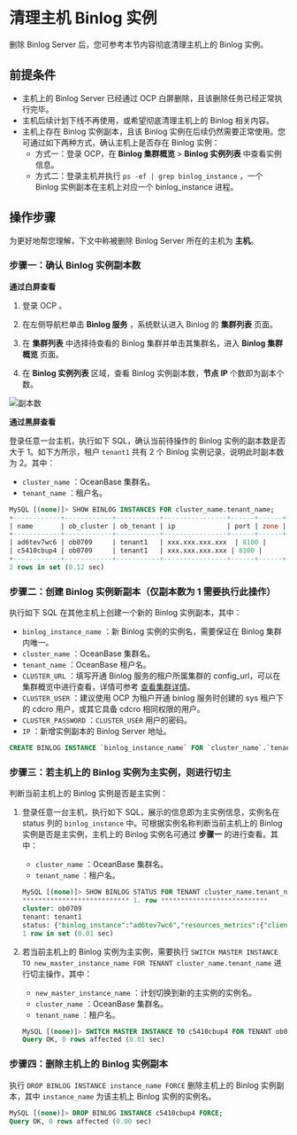 # 清理主机 Binlog 实例

删除 Binlog Server 后，您可参考本节内容彻底清理主机上的 Binlog 实例。

## 前提条件

* 主机上的 Binlog Server 已经通过 OCP 白屏删除，且该删除任务已经正常执行完毕。
* 主机后续计划下线不再使用，或希望彻底清理主机上的 Binlog 相关内容。
* 主机上存在 Binlog 实例副本，且该 Binlog 实例在后续仍然需要正常使用。您可通过如下两种方式，确认主机上是否存在 Binlog 实例：
  * 方式一：登录 OCP，在 **Binlog 集群概览** > **Binlog 实例列表** 中查看实例信息。
  * 方式二：登录主机并执行 `ps -ef | grep binlog_instance` ，一个 Binlog 实例副本在主机上对应一个 binlog_instance 进程。

## 操作步骤

为更好地帮您理解，下文中称被删除 Binlog Server 所在的主机为 **主机**。

### 步骤一：确认 Binlog 实例副本数

**通过白屏查看**

1. 登录 OCP 。

2. 在左侧导航栏单击 **Binlog 服务** ，系统默认进入 Binlog 的 **集群列表** 页面。

3. 在 **集群列表** 中选择待查看的 Binlog 集群并单击其集群名，进入 **Binlog 集群概览** 页面。

4. 在 **Binlog 实例列表** 区域，查看 Binlog 实例副本数，**节点 IP** 个数即为副本个数。

![副本数](https://obbusiness-private.oss-cn-shanghai.aliyuncs.com/doc/img/ocp/431/%E8%8A%82%E7%82%B9ip.png)

**通过黑屏查看**

登录任意一台主机，执行如下 SQL，确认当前待操作的 Binlog 实例的副本数是否大于 1。如下方所示，租户 `tenant1` 共有 2 个 Binlog 实例记录，说明此时副本数为 2。其中：

* `cluster_name` ：OceanBase 集群名。
* `tenant_name` ：租户名。

```sql
MySQL [(none)]> SHOW BINLOG INSTANCES FOR cluster_name.tenant_name;
+------------+------------+-----------+----------------+------+------+--------+-------+---------+---------+---------------+-------------+--------------+-----------------+---------------+-------------+-------------+--------------+----------+
| name       | ob_cluster | ob_tenant | ip             | port | zone | region | group | running | state   | obcdc_running | obcdc_state | service_mode | convert_running | convert_delay | convert_rps | convert_eps | convert_iops | odp_addr |
+------------+------------+-----------+----------------+------+------+--------+-------+---------+---------+---------------+-------------+--------------+-----------------+---------------+-------------+-------------+--------------+----------+
| ad6tev7wc6 | ob0709     | tenant1   | xxx.xxx.xxx.xxx  | 8100 |      |        |       | Yes     | Running | Yes           | Running     | enabled      | Yes             |           804 |           1 |           0 |            0 | NULL     |
| c5410cbup4 | ob0709     | tenant1   | xxx.xxx.xxx.xxx | 8100 |      |        |       | Yes     | Running | Yes           | Running     | enabled      | Yes             |           607 |           1 |           0 |            0 | NULL     |
+------------+------------+-----------+----------------+------+------+--------+-------+---------+---------+---------------+-------------+--------------+-----------------+---------------+-------------+-------------+--------------+----------+
2 rows in set (0.12 sec)
```

### 步骤二：创建 Binlog 实例新副本（仅副本数为 1 需要执行此操作）

执行如下 SQL 在其他主机上创建一个新的 Binlog 实例副本，其中：

* `binlog_instance_name` ：新 Binlog 实例的实例名，需要保证在 Binlog 集群内唯一。
* `cluster_name` ：OceanBase 集群名。
* `tenant_name` ：OceanBase 租户名。
* `CLUSTER_URL` ：填写开通 Binlog 服务的租户所属集群的 config_url，可以在集群概览中进行查看，详情可参考 [查看集群详情](../../../600.cluster-functions/300.manage-a-cluster/200.overview-of-the-cluster-details-page.md)。
* `CLUSTER_USER` ：建议使用 OCP 为租户开通 binlog 服务时创建的 sys 租户下的 cdcro 用户，或其它具备 cdcro 相同权限的用户。
* `CLUSTER_PASSWORD` ：`CLUSTER_USER` 用户的密码。
* `IP` ：新增实例副本的 Binlog Server 地址。

```sql
CREATE BINLOG INSTANCE `binlog_instance_name` FOR `cluster_name`.`tenant_name` CLUSTER_URL = ?, CLUSTER_USER = ?, CLUSTER_PASSWORD = ?, IP = ?;
```

### 步骤三：若主机上的 Binlog 实例为主实例，则进行切主

判断当前主机上的 Binlog 实例是否是主实例：

1. 登录任意一台主机，执行如下 SQL，展示的信息即为主实例信息，实例名在 status 列的 `binlog_instance` 中。可根据实例名称判断当前主机上的 Binlog 实例是否是主实例，主机上的 Binlog 实例名可通过 **步骤一** 的进行查看。其中：

   * `cluster_name` ：OceanBase 集群名。
   * `tenant_name` ：租户名。

    ```sql
    MySQL [(none)]> SHOW BINLOG STATUS FOR TENANT cluster_name.tenant_name;
    *************************** 1. row ***************************
    cluster: ob0709
    tenant: tenant1
    status: {"binlog_instance":"ad6tev7wc6","resources_metrics":{"client_id":"/home/admin/binlogservice/run/ad6tev7wc6","fd_count":83,"pid":370592,"cpu_status":{"cpu_count":22,"cpu_used_ratio":0.0009103322518058121},"disk_status":{"disk_total_size_mb":500923,"disk_usage_size_process_mb":0,"disk_used_ratio":0.0,"disk_used_size_mb":32945},"memory_status":{"mem_total_size_mb":178796,"mem_used_ratio":0.005386026576161385,"mem_used_size_mb":963},"network_status":{"network_rx_bytes":25383,"network_wx_bytes":25026}},"binlog_files":[{"binlog_name":"mysql-bin.000001","binlog_size":155}]}
    1 row in set (0.01 sec)
    ```

2. 若当前主机上的 Binlog 实例为主实例，需要执行 `SWITCH MASTER INSTANCE TO new_master_instance_name FOR TENANT cluster_name.tenant_name` 进行切主操作，其中：
  
   * `new_master_instance_name` ：计划切换到新的主实例的实例名。
   * `cluster_name` ：OceanBase 集群名。
   * `tenant_name` ：租户名。

    ```sql
    MySQL [(none)]> SWITCH MASTER INSTANCE TO c5410cbup4 FOR TENANT ob0709.tenant1;
    Query OK, 0 rows affected (0.01 sec)
    ```

### 步骤四：删除主机上的 Binlog 实例副本

执行 `DROP BINLOG INSTANCE instance_name FORCE` 删除主机上的 Binlog 实例副本，其中 `instance_name` 为该主机上 Binlog 实例的实例名。

```sql
MySQL [(none)]> DROP BINLOG INSTANCE c5410cbup4 FORCE;
Query OK, 0 rows affected (0.00 sec)
```
